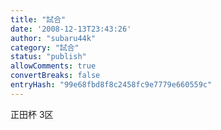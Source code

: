 ```yaml
---
title: "試合"
date: '2008-12-13T23:43:26'
author: "subaru44k"
category: "試合"
status: "publish"
allowComments: true
convertBreaks: false
entryHash: "99e68fbd8f8c2458fc9e7779e660559c"
---
```

正田杯
3区
